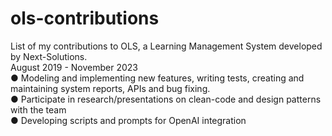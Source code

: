 # ols-contributions
List of my contributions to OLS, a Learning Management System developed by Next-Solutions. <br>
August 2019 - November 2023<br>
● Modeling and implementing new features, writing tests, creating and maintaining system reports, APIs and bug fixing.<br>
● Participate in research/presentations on clean-code and design patterns with the team<br>
● Developing scripts and prompts for OpenAI integration<br>
